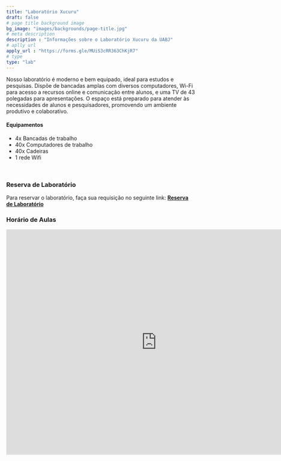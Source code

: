 ```yaml
---
title: "Laboratório Xucuru"
draft: false
# page title background image
bg_image: "images/backgrounds/page-title.jpg"
# meta description
description : "Informações sobre o Laboratório Xucuru da UABJ"
# aplly url
apply_url : "https://forms.gle/MUiS3cRR363ChKjR7"
# type
type: "lab"
---
```


Nosso laboratório é moderno e bem equipado, ideal para estudos e pesquisas. Dispõe de bancadas amplas com diversos computadores, Wi-Fi para acesso a recursos online e comunicação entre alunos, e uma TV de 43 polegadas para apresentações. O espaço está preparado para atender às necessidades de alunos e pesquisadores, promovendo um ambiente produtivo e colaborativo.

#### Equipamentos

-  4x Bancadas de trabalho
-  40x Computadores de trabalho
-  40x Cadeiras
-  1 rede Wifi

<br/>

### Reserva de Laboratório

Para reservar o laboratório, faça sua requisição no seguinte link: **[Reserva de Laboratório](https://forms.gle/MUiS3cRR363ChKjR7)**

### Horário de Aulas

<iframe src="https://calendar.google.com/calendar/embed?src=c_0c8b8bc3379615eff8cd95edce85df1d1bb937317602013c6b98ac8a170085bd%40group.calendar.google.com&ctz=America%2FRecife" style="border: 0" width="800" height="600" frameborder="0" scrolling="no"></iframe>